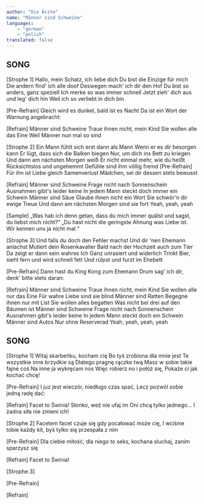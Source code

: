 ```yaml
---
author: "Die Ärzte"
name: "Männer sind Schweine"
languages: 
    - "german"
    - "polish"
translated: false
---
```

## SONG
[Strophe 1]
Hallo, mein Schatz, ich liebe dich
Du bist die Einzige für mich
Die andern find' ich alle doof
Deswegen mach' ich dir den Hof
Du bist so anders, ganz speziell
Ich merke so was immer schnell
Jetzt zieh' dich aus und leg' dich hin
Weil ich so verliebt in dich bin

[Pre-Refrain]
Gleich wird es dunkel, bald ist es Nacht
Da ist ein Wort der Warnung angebracht:

[Refrain]
Männer sind Schweine
Traue ihnen nicht, mein Kind
Sie wollen alle das Eine
Weil Männer nun mal so sind

[Strophe 2]
Ein Mann fühlt sich erst dann als Mann
Wenn er es dir besorgen kann
Er lügt, dass sich die Balken biegen
Nur, um dich ins Bett zu kriegen
Und dann am nächsten Morgen weiß
Er nicht einmal mehr, wie du heißt
Rücksichtslos und ungehemmt
Gefühle sind ihm völlig fremd
[Pre-Refrain]
Für ihn ist Liebe gleich Samenverlust
Mädchen, sei dir dessen stets bewusst

[Refrain]
Männer sind Schweine
Frage nicht nach Sonnenschein
Ausnahmen gibt's leider keine
In jedem Mann steckt doch immer ein Schwein
Männer sind Säue
Glaube ihnen nicht ein Wort
Sie schwör'n dir ewige Treue
Und dann am nächsten Morgen sind sie fort
Yeah, yeah, yeah

[Sample]
„Was hab ich denn getan, dass du mich immer quälst und sagst, du liebst mich nicht?“
„Du hast nicht die geringste Ahnung was Liebe ist. Wir kennen uns ja nicht mal.“

[Strophe 3]
Und falls du doch den Fehler machst
Und dir 'nen Ehemann anlachst
Mutiert dein Rosenkavalier
Bald nach der Hochzeit auch zum Tier
Da zeigt er dann sein wahres Ich
Ganz unrasiert und widerlich
Trinkt Bier, sieht fern und wird schnell fett
Und rülpst und furzt im Ehebett

[Pre-Refrain]
Dann hast du King Kong zum Ehemann
Drum sag' ich dir, denk' bitte stets daran:

[Refrain]
Männer sind Schweine
Traue ihnen nicht, mein Kind
Sie wollen alle nur das Eine
Für wahre Liebe sind sie blind
Männer sind Ratten
Begegne ihnen nur mit List
Sie wollen alles begatten
Was nicht bei drei auf den Bäumen ist
Männer sind Schweine
Frage nicht nach Sonnenschein
Ausnahmen gibt's leider keine
In jedem Mann steckt doch ein Schwein
Männer sind Autos
Nur ohne Reserverad
Yeah, yeah, yeah, yeah
## SONG
[Strophe 1]
Witaj skarbeńku, kocham cię
Bo tyś zrobiona dla mnie jest
Te wszystkie inne brzydkie są
Dlatego pragnę rączke twą
Masz w sobie takie fajne coś
Na inne ja wykręcam nos
Więc robierz no i połóż się,
Pokaże ci jak kochać chcę!

[Pre-Refrain]
I juz jest wieczór, niedługo czas spać,
Lecz pozwól sobie jedną radę dać:

[Refrain]
Facet to Świnia!
Słonko, weź nie ufaj im
Oni chcą tylko jednego...
I żadna siła nie zmieni ich!

[Strophe 2]
Facetem facet czuje się
gdy pocałować może cię,
I wciśnie tobie każdy kit,
byś tylko się przespała z nim



[Pre-Refrain]
Dla ciebie miłość, dla niego to seks,
kochana sluchaj, zanim sparzysz się

[Refrain]
Facet to Świnia!


[Strophe 3]


[Pre-Refrain]


[Refrain]
